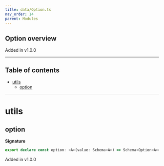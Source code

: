 ```yaml
---
title: data/Option.ts
nav_order: 14
parent: Modules
---
```


## Option overview

Added in v1.0.0

---

<h2 class="text-delta">Table of contents</h2>

- [utils](#utils)
  - [option](#option)

---

# utils

## option

**Signature**

```ts
export declare const option: <A>(value: Schema<A>) => Schema<Option<A>>
```

Added in v1.0.0
